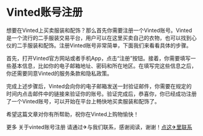 # Vinted账号注册

想要在Vinted上买卖服装和配饰？那么首先你需要注册一个Vinted账号。Vinted是一个流行的二手服装交易平台，用户可以在这里买卖自己的衣物，也可以找到心仪的二手服装和配饰。注册Vinted账号非常简单，下面我们来看看具体的步骤。

首先，打开Vinted官方网站或者手机App，点击“注册”按钮。接着，你需要填写一些基本信息，比如你的电子邮箱地址、密码和所在地区。在填写完这些信息之后，你还需要同意Vinted的服务条款和隐私政策。

完成上述步骤后，Vinted会向你的电子邮箱发送一封验证邮件，你需要在规定的时间内点击邮件中的链接来验证你的账号。验证完成后，恭喜你，你已经成功注册了一个Vinted账号，可以开始在平台上畅快地买卖服装和配饰了。

希望这篇文章对你有所帮助，祝你在Vinted上购物愉快！

更多 关于vinted账号注册 请通过✈与我们联系，感谢阅读，谢谢！[点这✈里联系](https://abc.k02.cc)
